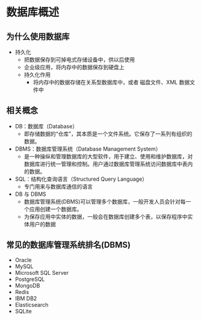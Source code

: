 # 数据库概述

## 为什么使用数据库

- 持久化
  - 把数据保存到可掉电式存储设备中，供以后使用
  - 企业级应用，将内存中的数据保存到硬盘上
  - 持久化作用
    - 将内存中的数据存储在关系型数据库中，或者 磁盘文件、XML 数据文件中

## 相关概念

- DB：数据库（Database）
  - 即存储数据的“仓库”，其本质是一个文件系统。它保存了一系列有组织的数据。
- DBMS：数据库管理系统（Database Management System）
  - 是一种操纵和管理数据库的大型软件，用于建立、使用和维护数据库，对数据库进行统一管理和控制。用户通过数据库管理系统访问数据库中表内的数据。
- SQL：结构化查询语言（Structured Query Language）
  - 专门用来与数据库通信的语言
- DB 与 DBMS
  - 数据库管理系统(DBMS)可以管理多个数据库，一般开发人员会针对每一个应用创建一个数据库。
  - 为保存应用中实体的数据，一般会在数据库创建多个表，以保存程序中实体用户的数据

## 常见的数据库管理系统排名(DBMS)

- Oracle
- MySQL
- Microsoft SQL Server
- PostgreSQL
- MongoDB
- Redis
- IBM DB2
- Elasticsearch
- SQLite
